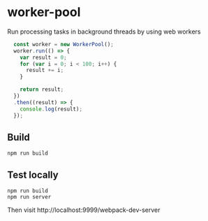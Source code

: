 # worker-pool
Run processing tasks in background threads by using web workers

```javascript
  const worker = new WorkerPool();
  worker.run(() => {
    var result = 0;
    for (var i = 0; i < 100; i++) {
      result += i;
    }

    return result;
  })
  .then((result) => {
    console.log(result);
  });
```

## Build

```
npm run build
```

## Test locally

```
npm run build
npm run server
```

Then visit http://localhost:9999/webpack-dev-server

